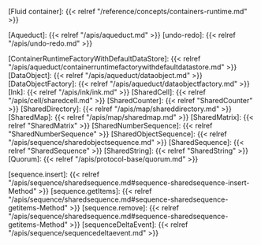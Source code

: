 <!-- Links -->

<!-- Concepts -->

[Fluid container]: {{< relref "/reference/concepts/containers-runtime.md" >}}

<!-- Packages -->

[Aqueduct]: {{< relref "/apis/aqueduct.md" >}}
[undo-redo]: {{< relref "/apis/undo-redo.md" >}}

<!-- Classes and interfaces -->

[ContainerRuntimeFactoryWithDefaultDataStore]: {{< relref "/apis/aqueduct/containerruntimefactorywithdefaultdatastore.md" >}}
[DataObject]: {{< relref "/apis/aqueduct/dataobject.md" >}}
[DataObjectFactory]: {{< relref "/apis/aqueduct/dataobjectfactory.md" >}}
[Ink]: {{< relref "/apis/ink/ink.md" >}}
[SharedCell]: {{< relref "/apis/cell/sharedcell.md" >}}
[SharedCounter]: {{< relref "SharedCounter" >}}
[SharedDirectory]: {{< relref "/apis/map/shareddirectory.md" >}}
[SharedMap]: {{< relref "/apis/map/sharedmap.md" >}}
[SharedMatrix]: {{< relref "SharedMatrix" >}}
[SharedNumberSequence]: {{< relref "SharedNumberSequence" >}}
[SharedObjectSequence]: {{< relref "/apis/sequence/sharedobjectsequence.md" >}}
[SharedSequence]: {{< relref "SharedSequence" >}}
[SharedString]: {{< relref "SharedString" >}}
[Quorum]: {{< relref "/apis/protocol-base/quorum.md" >}}

<!-- Sequence methods -->

[sequence.insert]: {{< relref "/apis/sequence/sharedsequence.md#sequence-sharedsequence-insert-Method" >}}
[sequence.getItems]: {{< relref "/apis/sequence/sharedsequence.md#sequence-sharedsequence-getitems-Method" >}}
[sequence.remove]: {{< relref "/apis/sequence/sharedsequence.md#sequence-sharedsequence-getitems-Method" >}}
[sequenceDeltaEvent]: {{< relref "/apis/sequence/sequencedeltaevent.md" >}}
